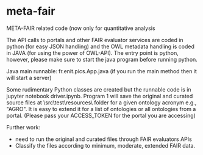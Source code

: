 # meta-fair
META-FAIR related code (now only for quantitative analysis

The API calls to portals and other FAIR evaluator services are coded in python (for easy JSON handling) and the OWL metadata handling is coded in JAVA (for using the power of OWL-API). The entry point is python, however, please make sure to start the java program before running python. 

Java main runnable: fr.enit.pics.App.java (if you run the main method then it will start a server)

Some rudimentary Python classes are created but the runnable code is in jupyter notebook driver.ipynb. Program 1 will save the original and curated source files at \src\test\resources\ folder for a given ontology acronym e.g., "AGRO". It is easy to extend it for a list of ontologies or all ontologies from a portal. 
(Please pass your ACCESS_TOKEN for the portal you are accessing)

Further work:
- need to run the original and curated files through FAIR evaluators APIs
- Classify the files according to minimum, moderate, extended FAIR data.
